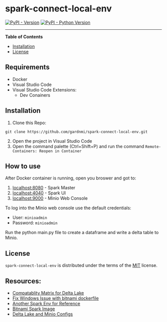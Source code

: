 # spark-connect-local-env

[![PyPI - Version](https://img.shields.io/pypi/v/pyspark-delta-no-databricks.svg)](https://pypi.org/project/pyspark-delta-no-databricks)
[![PyPI - Python Version](https://img.shields.io/pypi/pyversions/pyspark-delta-no-databricks.svg)](https://pypi.org/project/pyspark-delta-no-databricks)

-----

**Table of Contents**

- [Installation](#installation)
- [License](#license)

## Requirements
* Docker
* Visual Studio Code
* Visual Studio Code Extensions:
    * Dev Conainers


## Installation

1. Clone this Repo:

```console
git clone https://github.com/gardnmi/spark-connect-local-env.git
```
2. Open the project in Visual Studio Code
3. Open the command palette (Ctrl+Shift+P) and run the command `Remote-Containers: Reopen in Container`


## How to use

After Docker container is running, open you broswer and got to:

1. [localhost:8080](http://localhost:8080/) - Spark Master
2. [localhost:4040](http://localhost:4040/) - Spark UI
3. [localhost:9000](http://localhost:9000/) - Minio Web Console

To log into the Minio web console use the default credentials:
* User: `minioadmin`
* Password: `minioadmin`

Run the python main.py file to create a dataframe and write a delta table to Minio.


## License

`spark-connect-local-env` is distributed under the terms of the [MIT](https://spdx.org/licenses/MIT.html) license.


## Resources:
* [Compatablity Matrix for Delta Lake](https://docs.delta.io/latest/releases.html)
* [Fix Windows Issue with bitnami dockerfile](https://github.com/bitnami/containers/issues/63510)
* [Another Spark Env for Reference](https://github.com/emmc15/pyspark-testing-env/blob/main/docker-compose.yml)
* [Bitnami Spark Image](https://github.com/bitnami/containers/blob/main/bitnami/spark/README.md)
* [Delta Lake and Minio Configs](https://stackoverflow.com/questions/75472225/java-lang-classnotfoundexception-class-org-apache-hadoop-fs-s3a-s3afilesystem-n)